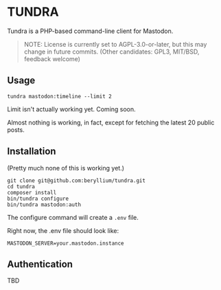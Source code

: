 TUNDRA
======

Tundra is a PHP-based command-line client for Mastodon.

> NOTE: License is currently set to AGPL-3.0-or-later, but this may change in
>       future commits. (Other candidates: GPL3, MIT/BSD, feedback welcome)

## Usage

```
tundra mastodon:timeline --limit 2
```

Limit isn't actually working yet. Coming soon.

Almost nothing is working, in fact, except for fetching the latest 20 public posts.

## Installation

(Pretty much none of this is working yet.)

```
git clone git@github.com:beryllium/tundra.git
cd tundra
composer install
bin/tundra configure
bin/tundra mastodon:auth
```

The configure command will create a `.env` file.

Right now, the .env file should look like:

```
MASTODON_SERVER=your.mastodon.instance
```

## Authentication

TBD
